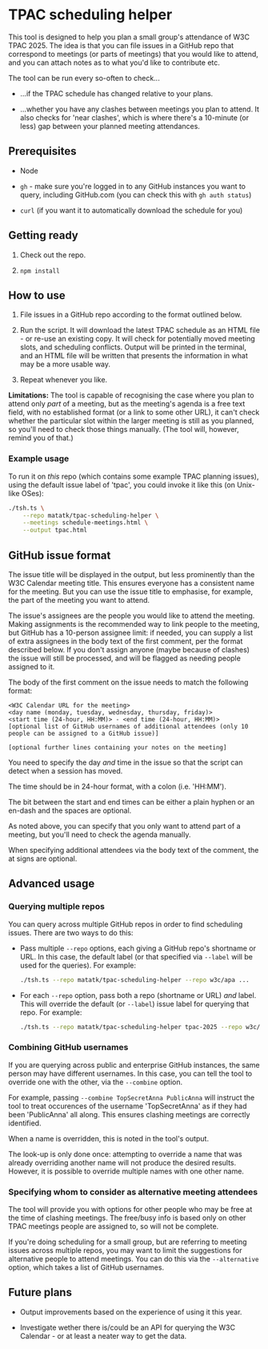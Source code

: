 # TPAC scheduling helper

This tool is designed to help you plan a small group's attendance of W3C TPAC 2025. The idea is that you can file issues in a GitHub repo that correspond to meetings (or parts of meetings) that you would like to attend, and you can attach notes as to what you'd like to contribute etc.

The tool can be run every so-often to check...

* ...if the TPAC schedule has changed relative to your plans.

* ...whether you have any clashes between meetings you plan to attend. It also checks for 'near clashes', which is where there's a 10-minute (or less) gap between your planned meeting attendances.

## Prerequisites

* Node

* `gh` - make sure you're logged in to any GitHub instances you want to query, including GitHub.com (you can check this with `gh auth status`)

* `curl` (if you want it to automatically download the schedule for you)

## Getting ready

1. Check out the repo.

2. `npm install`

## How to use

1. File issues in a GitHub repo according to the format outlined below.

2. Run the script. It will download the latest TPAC schedule as an HTML file - or re-use an existing copy. It will check for potentially moved meeting slots, and scheduling conflicts. Output will be printed in the terminal, and an HTML file will be written that presents the information in what may be a more usable way.

3. Repeat whenever you like.

**Limitations:** The tool is capable of recognising the case where you plan to attend only _part_ of a meeting, but as the meeting's agenda is a free text field, with no established format (or a link to some other URL), it can't check whether the particular slot within the larger meeting is still as you planned, so you'll need to check those things manually. (The tool will, however, remind you of that.)

### Example usage

To run it on _this_ repo (which contains some example TPAC planning issues), using the default issue label of 'tpac', you could invoke it like this (on Unix-like OSes):

```sh
./tsh.ts \
	--repo matatk/tpac-scheduling-helper \
	--meetings schedule-meetings.html \
	--output tpac.html
```

## GitHub issue format

The issue title will be displayed in the output, but less prominently than the W3C Calendar meeting title. This ensures everyone has a consistent name for the meeting. But you can use the issue title to emphasise, for example, the part of the meeting you want to attend.

The issue's assignees are the people you would like to attend the meeting. Making assignments is the recommended way to link people to the meeting, but GitHub has a 10-person assignee limit: if needed, you can supply a list of extra assignees in the body text of the first comment, per the format described below. If you don't assign anyone (maybe because of clashes) the issue will still be processed, and will be flagged as needing people assigned to it.

The body of the first comment on the issue needs to match the following format:

```
<W3C Calendar URL for the meeting>
<day name (monday, tuesday, wednesday, thursday, friday)>
<start time (24-hour, HH:MM)> - <end time (24-hour, HH:MM)>
[optional list of GitHub usernames of additional attendees (only 10 people can be assigned to a GitHub issue)]

[optional further lines containing your notes on the meeting]
```

You need to specify the day _and_ time in the issue so that the script can detect when a session has moved.

The time should be in 24-hour format, with a colon (i.e. 'HH:MM').

The bit between the start and end times can be either a plain hyphen or an en-dash and the spaces are optional.

As noted above, you can specify that you only want to attend part of a meeting, but you'll need to check the agenda manually.

When specifying additional attendees via the body text of the comment, the at signs are optional.

## Advanced usage

### Querying multiple repos

You can query across multiple GitHub repos in order to find scheduling issues. There are two ways to do this:

* Pass multiple `--repo` options, each giving a GitHub repo's shortname or URL. In this case, the default label (or that specified via `--label` will be used for the queries). For example:

	```sh
	./tsh.ts --repo matatk/tpac-scheduling-helper --repo w3c/apa ...
	```

* For each `--repo` option, pass both a repo (shortname or URL) _and_ label. This will override the default (or `--label`) issue label for querying that repo. For example:

	```sh
	./tsh.ts --repo matatk/tpac-scheduling-helper tpac-2025 --repo w3c/apa ...
	```

### Combining GitHub usernames

If you are querying across public and enterprise GitHub instances, the same person may have different usernames. In this case, you can tell the tool to override one with the other, via the `--combine` option.

For example, passing `--combine TopSecretAnna PublicAnna` will instruct the tool to treat occurences of the username 'TopSecretAnna' as if they had been 'PublicAnna' all along. This ensures clashing meetings are correctly identified.

When a name is overridden, this is noted in the tool's output.

The look-up is only done once: attempting to override a name that was already overriding another name will not produce the desired results. However, it is possible to override multiple names with one other name.

### Specifying whom to consider as alternative meeting attendees

The tool will provide you with options for other people who may be free at the time of clashing meetings. The free/busy info is based only on other TPAC meetings people are assigned to, so will not be complete.

If you're doing scheduling for a small group, but are referring to meeting issues across multiple repos, you may want to limit the suggestions for alternative people to attend meetings. You can do this via the `--alternative` option, which takes a list of GitHub usernames.

## Future plans

* Output improvements based on the experience of using it this year.

* Investigate wether there is/could be an API for querying the W3C Calendar - or at least a neater way to get the data.
